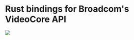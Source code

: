 # Rust bindings for Broadcom's VideoCore API

[![](http://meritbadge.herokuapp.com/videocore)](https://crates.io/crates/videocore)